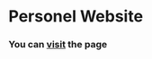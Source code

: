 # Personel Website
### You can <a href="https://preeminent-stardust-fe09ba.netlify.app/">visit</a> the page
